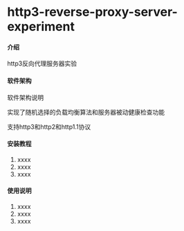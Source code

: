 # http3-reverse-proxy-server-experiment

#### 介绍

http3反向代理服务器实验

#### 软件架构

软件架构说明

实现了随机选择的负载均衡算法和服务器被动健康检查功能

支持http3和http2和http1.1协议

#### 安装教程

1. xxxx
2. xxxx
3. xxxx

#### 使用说明

1. xxxx
2. xxxx
3. xxxx
